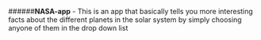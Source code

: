 ######**NASA-app** - This is an app that basically tells you more interesting facts about the different planets in the solar system by simply choosing anyone of them in the drop down list
